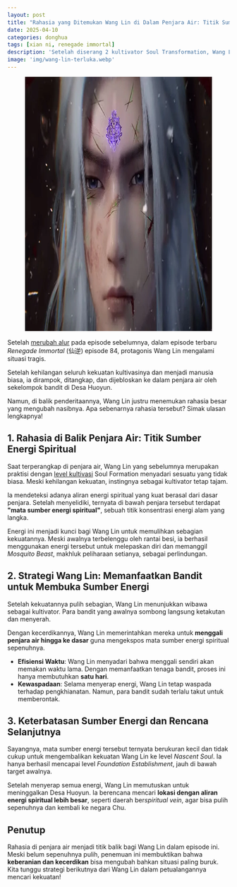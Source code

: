 ```yaml
---
layout: post
title: "Rahasia yang Ditemukan Wang Lin di Dalam Penjara Air: Titik Sumber Energi Spiritual!"
date: 2025-04-10
categories: donghua
tags: [xian ni, renegade immortal]
description: 'Setelah diserang 2 kultivator Soul Transformation, Wang Lin kehilangan kultivasinya, Ia kemudian ditangkap dan dipenjara dan menemukan sebuah rahasia.'
image: 'img/wang-lin-terluka.webp'
---
```


<figure>
<img height="576" src="/img/wang-lin-terluka.webp" alt="Liu Mei Renegade Immortal" width="1024" fetchpriority="high"/>
</figure>

Setelah [merubah alur](https://animenow.eu.org/protes-penggemar-sutradara-xian-ni-ubah-alur-episode-82) pada episode sebelumnya, dalam episode terbaru *Renegade Immortal* (仙逆) episode 84, protagonis Wang Lin mengalami situasi tragis.

Setelah kehilangan seluruh kekuatan kultivasinya dan menjadi manusia biasa, ia dirampok, ditangkap, dan dijebloskan ke dalam penjara air oleh sekelompok bandit di Desa Huoyun. 

Namun, di balik penderitaannya, Wang Lin justru menemukan rahasia besar yang mengubah nasibnya. Apa sebenarnya rahasia tersebut? Simak ulasan lengkapnya!  

## 1. Rahasia di Balik Penjara Air: Titik Sumber Energi Spiritual 

Saat terperangkap di penjara air, Wang Lin yang sebelumnya merupakan praktisi dengan [level kultivasi](https://animenow.eu.org/tingkatan-ranah-kultivasi-renegade-immortal) Soul Formation menyadari sesuatu yang tidak biasa. Meski kehilangan kekuatan, instingnya sebagai kultivator tetap tajam. 

Ia mendeteksi adanya aliran energi spiritual yang kuat berasal dari dasar penjara. Setelah menyelidiki, ternyata di bawah penjara tersebut terdapat **"mata sumber energi spiritual"**, sebuah titik konsentrasi energi alam yang langka.  

Energi ini menjadi kunci bagi Wang Lin untuk memulihkan sebagian kekuatannya. Meski awalnya terbelenggu oleh rantai besi, ia berhasil menggunakan energi tersebut untuk melepaskan diri dan memanggil *Mosquito Beast*, makhluk peliharaan setianya, sebagai perlindungan.  

## 2. Strategi Wang Lin: Memanfaatkan Bandit untuk Membuka Sumber Energi 

Setelah kekuatannya pulih sebagian, Wang Lin menunjukkan wibawa sebagai kultivator. Para bandit yang awalnya sombong langsung ketakutan dan menyerah. 

Dengan kecerdikannya, Wang Lin memerintahkan mereka untuk **menggali penjara air hingga ke dasar** guna mengekspos mata sumber energi spiritual sepenuhnya.  

- **Efisiensi Waktu**: Wang Lin menyadari bahwa menggali sendiri akan memakan waktu lama. Dengan memanfaatkan tenaga bandit, proses ini hanya membutuhkan **satu hari**.  
- **Kewaspadaan**: Selama menyerap energi, Wang Lin tetap waspada terhadap pengkhianatan. Namun, para bandit sudah terlalu takut untuk memberontak.  

## 3. Keterbatasan Sumber Energi dan Rencana Selanjutnya 
Sayangnya, mata sumber energi tersebut ternyata berukuran kecil dan tidak cukup untuk mengembalikan kekuatan Wang Lin ke level *Nascent Soul*. Ia hanya berhasil mencapai level *Foundation Establishment*, jauh di bawah target awalnya.  

Setelah menyerap semua energi, Wang Lin memutuskan untuk meninggalkan Desa Huoyun. Ia berencana mencari **lokasi dengan aliran energi spiritual lebih besar**, seperti daerah ber*spiritual vein*, agar bisa pulih sepenuhnya dan kembali ke negara Chu.  

## Penutup
Rahasia di penjara air menjadi titik balik bagi Wang Lin dalam episode ini. Meski belum sepenuhnya pulih, penemuan ini membuktikan bahwa **keberanian dan kecerdikan** bisa mengubah bahkan situasi paling buruk. Kita tunggu strategi berikutnya dari Wang Lin dalam petualangannya mencari kekuatan!  